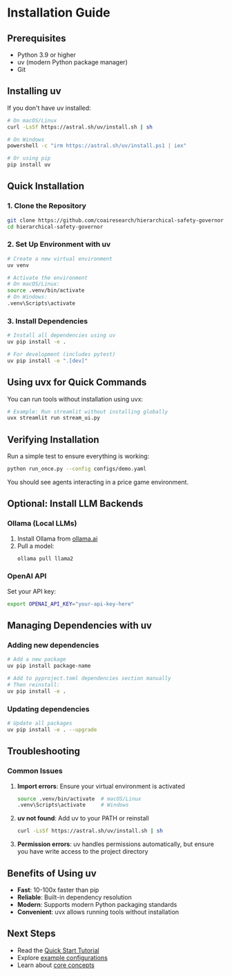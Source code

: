 # Installation Guide

## Prerequisites

- Python 3.9 or higher
- uv (modern Python package manager)
- Git

## Installing uv

If you don't have uv installed:

```bash
# On macOS/Linux
curl -LsSf https://astral.sh/uv/install.sh | sh

# On Windows
powershell -c "irm https://astral.sh/uv/install.ps1 | iex"

# Or using pip
pip install uv
```

## Quick Installation

### 1. Clone the Repository

```bash
git clone https://github.com/coairesearch/hierarchical-safety-governor.git
cd hierarchical-safety-governor
```

### 2. Set Up Environment with uv

```bash
# Create a new virtual environment
uv venv

# Activate the environment
# On macOS/Linux:
source .venv/bin/activate
# On Windows:
.venv\Scripts\activate
```

### 3. Install Dependencies

```bash
# Install all dependencies using uv
uv pip install -e .

# For development (includes pytest)
uv pip install -e ".[dev]"
```

## Using uvx for Quick Commands

You can run tools without installation using uvx:

```bash
# Example: Run streamlit without installing globally
uvx streamlit run stream_ui.py
```

## Verifying Installation

Run a simple test to ensure everything is working:

```bash
python run_once.py --config configs/demo.yaml
```

You should see agents interacting in a price game environment.

## Optional: Install LLM Backends

### Ollama (Local LLMs)

1. Install Ollama from [ollama.ai](https://ollama.ai)
2. Pull a model:
   ```bash
   ollama pull llama2
   ```

### OpenAI API

Set your API key:
```bash
export OPENAI_API_KEY="your-api-key-here"
```

## Managing Dependencies with uv

### Adding new dependencies

```bash
# Add a new package
uv pip install package-name

# Add to pyproject.toml dependencies section manually
# Then reinstall:
uv pip install -e .
```

### Updating dependencies

```bash
# Update all packages
uv pip install -e . --upgrade
```

## Troubleshooting

### Common Issues

1. **Import errors**: Ensure your virtual environment is activated
   ```bash
   source .venv/bin/activate  # macOS/Linux
   .venv\Scripts\activate     # Windows
   ```

2. **uv not found**: Add uv to your PATH or reinstall
   ```bash
   curl -LsSf https://astral.sh/uv/install.sh | sh
   ```

3. **Permission errors**: uv handles permissions automatically, but ensure you have write access to the project directory

## Benefits of Using uv

- **Fast**: 10-100x faster than pip
- **Reliable**: Built-in dependency resolution
- **Modern**: Supports modern Python packaging standards
- **Convenient**: uvx allows running tools without installation

## Next Steps

- Read the [Quick Start Tutorial](./quickstart.md)
- Explore [example configurations](../configs/)
- Learn about [core concepts](./concepts.md)